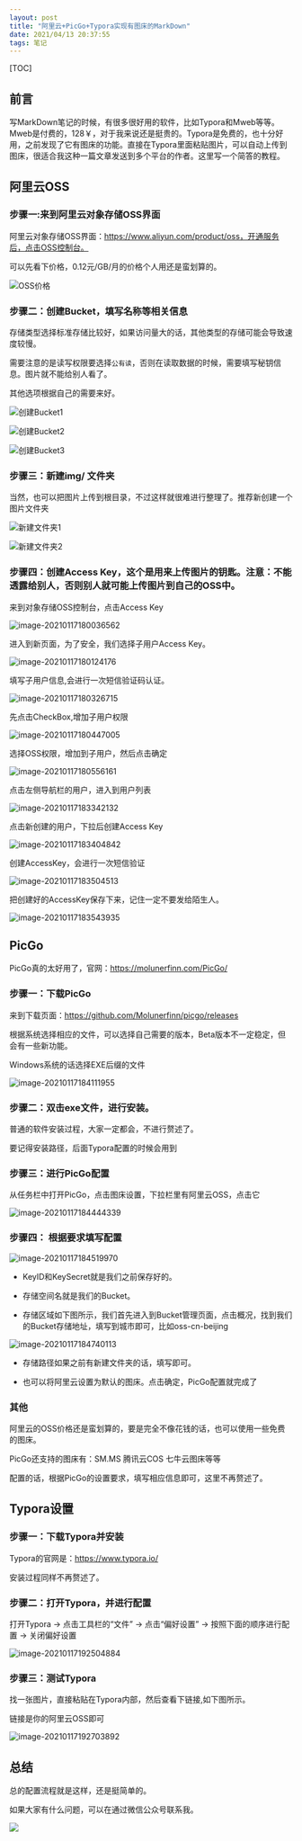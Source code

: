 ```yaml
---
layout: post
title: "阿里云+PicGo+Typora实现有图床的MarkDown"
date: 2021/04/13 20:37:55
tags: 笔记
---
```



[TOC]

## 前言

写MarkDown笔记的时候，有很多很好用的软件，比如Typora和Mweb等等。Mweb是付费的，128￥，对于我来说还是挺贵的。Typora是免费的，也十分好用，之前发现了它有图床的功能。直接在Typora里面粘贴图片，可以自动上传到图床，很适合我这种一篇文章发送到多个平台的作者。这里写一个简答的教程。

## 阿里云OSS

### 步骤一:来到阿里云对象存储OSS界面

阿里云对象存储OSS界面：https://www.aliyun.com/product/oss，开通服务后，点击OSS控制台。

可以先看下价格，0.12元/GB/月的价格个人用还是蛮划算的。

![OSS价格](https://image-bed113224.oss-cn-beijing.aliyuncs.com/img/20210117174229.png)

### 步骤二：创建Bucket，填写名称等相关信息

存储类型选择标准存储比较好，如果访问量大的话，其他类型的存储可能会导致速度较慢。

需要注意的是读写权限要选择`公有读`，否则在读取数据的时候，需要填写秘钥信息。图片就不能给别人看了。

其他选项根据自己的需要来好。

![创建Bucket1](https://image-bed113224.oss-cn-beijing.aliyuncs.com/img/20210117174848.png)

![创建Bucket2](https://image-bed113224.oss-cn-beijing.aliyuncs.com/img/20210117175000.png)

![创建Bucket3](https://image-bed113224.oss-cn-beijing.aliyuncs.com/img/20210117175025.png)

### 步骤三：新建img/ 文件夹

当然，也可以把图片上传到根目录，不过这样就很难进行整理了。推荐新创建一个图片文件夹


![新建文件夹1](https://image-bed113224.oss-cn-beijing.aliyuncs.com/img/20210117175556.png)


![新建文件夹2](https://image-bed113224.oss-cn-beijing.aliyuncs.com/img/20210117175638.png)

### 步骤四：创建Access Key，这个是用来上传图片的钥匙。注意：不能透露给别人，否则别人就可能上传图片到自己的OSS中。
来到对象存储OSS控制台，点击Access Key

![image-20210117180036562](https://image-bed113224.oss-cn-beijing.aliyuncs.com/img/20210117180036.png)

进入到新页面，为了安全，我们选择子用户Access Key。

![image-20210117180124176](https://image-bed113224.oss-cn-beijing.aliyuncs.com/img/20210117180124.png)

填写子用户信息,会进行一次短信验证码认证。

![image-20210117180326715](https://image-bed113224.oss-cn-beijing.aliyuncs.com/img/20210117180326.png)



先点击CheckBox,增加子用户权限

![image-20210117180447005](https://image-bed113224.oss-cn-beijing.aliyuncs.com/img/20210117180447.png)

选择OSS权限，增加到子用户，然后点击确定

![image-20210117180556161](https://image-bed113224.oss-cn-beijing.aliyuncs.com/img/20210117180556.png)

点击左侧导航栏的用户，进入到用户列表

![image-20210117183342132](https://image-bed113224.oss-cn-beijing.aliyuncs.com/img/20210117183342.png)

点击新创建的用户，下拉后创建Access Key

![image-20210117183404842](https://image-bed113224.oss-cn-beijing.aliyuncs.com/img/20210117183404.png)

创建AccessKey，会进行一次短信验证

![image-20210117183504513](https://image-bed113224.oss-cn-beijing.aliyuncs.com/img/20210117183504.png)

把创建好的AccessKey保存下来，记住一定不要发给陌生人。

![image-20210117183543935](https://image-bed113224.oss-cn-beijing.aliyuncs.com/img/20210117183543.png)



## PicGo

PicGo真的太好用了，官网：https://molunerfinn.com/PicGo/

### 步骤一：下载PicGo

来到下载页面：https://github.com/Molunerfinn/picgo/releases

根据系统选择相应的文件，可以选择自己需要的版本，Beta版本不一定稳定，但会有一些新功能。

Windows系统的话选择EXE后缀的文件

![image-20210117184111955](https://image-bed113224.oss-cn-beijing.aliyuncs.com/img/20210117184112.png)

### 步骤二：双击exe文件，进行安装。

普通的软件安装过程，大家一定都会，不进行赘述了。

要记得安装路径，后面Typora配置的时候会用到

### 步骤三：进行PicGo配置

从任务栏中打开PicGo，点击图床设置，下拉栏里有阿里云OSS，点击它

![image-20210117184444339](https://image-bed113224.oss-cn-beijing.aliyuncs.com/img/20210117184444.png)

### 步骤四： 根据要求填写配置

![image-20210117184519970](https://image-bed113224.oss-cn-beijing.aliyuncs.com/img/20210117184520.png)

- KeyID和KeySecret就是我们之前保存好的。

- 存储空间名就是我们的Bucket。

- 存储区域如下图所示，我们首先进入到Bucket管理页面，点击概况，找到我们的Bucket存储地址，填写到城市即可，比如oss-cn-beijing

![image-20210117184740113](https://image-bed113224.oss-cn-beijing.aliyuncs.com/img/20210117184852.png)

- 存储路径如果之前有新建文件夹的话，填写即可。

- 也可以将阿里云设置为默认的图床。点击确定，PicGo配置就完成了



### 其他

阿里云的OSS价格还是蛮划算的，要是完全不像花钱的话，也可以使用一些免费的图床。

PicGo还支持的图床有：SM.MS   腾讯云COS  七牛云图床等等

配置的话，根据PicGo的设置要求，填写相应信息即可，这里不再赘述了。

## Typora设置

### 步骤一：下载Typora并安装

Typora的官网是：https://www.typora.io/

安装过程同样不再赘述了。

### 步骤二：打开Typora，并进行配置

打开Typora -> 点击工具栏的“文件” -> 点击“偏好设置” -> 按照下面的顺序进行配置 -> 关闭偏好设置

![image-20210117192504884](https://image-bed113224.oss-cn-beijing.aliyuncs.com/img/20210117192504.png)



### 步骤三：测试Typora

找一张图片，直接粘贴在Typora内部，然后查看下链接,如下图所示。

链接是你的阿里云OSS即可

![image-20210117192703892](https://image-bed113224.oss-cn-beijing.aliyuncs.com/img/20210117192703.png)



## 总结

总的配置流程就是这样，还是挺简单的。

如果大家有什么问题，可以在通过微信公众号联系我。

![](C:/Users/pytho/Desktop/20210117193222.png)
